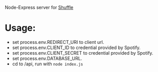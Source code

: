 Node-Express server for [Shuffle](https://github.com/gmzi/shuffle-client)

# Usage:
- set process.env.REDIRECT_URI to client url. 
- set process.env.CLIENT_ID to credential provided by Spotify. 
- set process.env.CLIENT_SECRET to credential provided by Spotify. 
- set process.env.DATABASE_URL. 
- cd to /api, run with `node index.js`